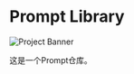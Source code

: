 # Prompt Library

![Project Banner](https://placehold.co/1200x400/000000/FFFFFF/png?text=Prompt-Library)

这是一个Prompt仓库。
